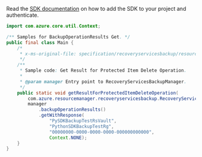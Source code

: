 Read the [SDK documentation](https://github.com/Azure/azure-sdk-for-java/blob/azure-resourcemanager-recoveryservicesbackup_1.0.0-beta.5/sdk/recoveryservicesbackup/azure-resourcemanager-recoveryservicesbackup/README.md) on how to add the SDK to your project and authenticate.

```java
import com.azure.core.util.Context;

/** Samples for BackupOperationResults Get. */
public final class Main {
    /*
     * x-ms-original-file: specification/recoveryservicesbackup/resource-manager/Microsoft.RecoveryServices/stable/2022-02-01/examples/Common/ProtectedItem_Delete_OperationResult.json
     */
    /**
     * Sample code: Get Result for Protected Item Delete Operation.
     *
     * @param manager Entry point to RecoveryServicesBackupManager.
     */
    public static void getResultForProtectedItemDeleteOperation(
        com.azure.resourcemanager.recoveryservicesbackup.RecoveryServicesBackupManager manager) {
        manager
            .backupOperationResults()
            .getWithResponse(
                "PySDKBackupTestRsVault",
                "PythonSDKBackupTestRg",
                "00000000-0000-0000-0000-000000000000",
                Context.NONE);
    }
}
```
